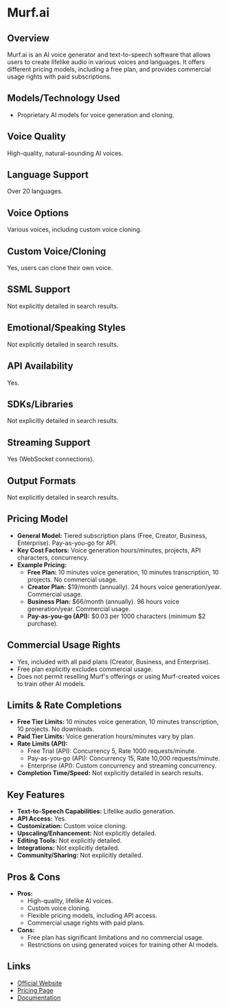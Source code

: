 # Murf.ai

## Overview
Murf.ai is an AI voice generator and text-to-speech software that allows users to create lifelike audio in various voices and languages. It offers different pricing models, including a free plan, and provides commercial usage rights with paid subscriptions.

## Models/Technology Used
*   Proprietary AI models for voice generation and cloning.

## Voice Quality
High-quality, natural-sounding AI voices.

## Language Support
Over 20 languages.

## Voice Options
Various voices, including custom voice cloning.

## Custom Voice/Cloning
Yes, users can clone their own voice.

## SSML Support
Not explicitly detailed in search results.

## Emotional/Speaking Styles
Not explicitly detailed in search results.

## API Availability
Yes.

## SDKs/Libraries
Not explicitly detailed in search results.

## Streaming Support
Yes (WebSocket connections).

## Output Formats
Not explicitly detailed in search results.

## Pricing Model
*   **General Model:** Tiered subscription plans (Free, Creator, Business, Enterprise). Pay-as-you-go for API.
*   **Key Cost Factors:** Voice generation hours/minutes, projects, API characters, concurrency.
*   **Example Pricing:**
    *   **Free Plan:** 10 minutes voice generation, 10 minutes transcription, 10 projects. No commercial usage.
    *   **Creator Plan:** $19/month (annually). 24 hours voice generation/year. Commercial usage.
    *   **Business Plan:** $66/month (annually). 96 hours voice generation/year. Commercial usage.
    *   **Pay-as-you-go (API):** $0.03 per 1000 characters (minimum $2 purchase).

## Commercial Usage Rights
*   Yes, included with all paid plans (Creator, Business, and Enterprise).
*   Free plan explicitly excludes commercial usage.
*   Does not permit reselling Murf's offerings or using Murf-created voices to train other AI models.

## Limits & Rate Completions
*   **Free Tier Limits:** 10 minutes voice generation, 10 minutes transcription, 10 projects. No downloads.
*   **Paid Tier Limits:** Voice generation hours/minutes vary by plan.
*   **Rate Limits (API):**
    *   Free Trial (API): Concurrency 5, Rate 1000 requests/minute.
    *   Pay-as-you-go (API): Concurrency 15, Rate 10,000 requests/minute.
    *   Enterprise (API): Custom concurrency and streaming concurrency.
*   **Completion Time/Speed:** Not explicitly detailed in search results.

## Key Features
*   **Text-to-Speech Capabilities:** Lifelike audio generation.
*   **API Access:** Yes.
*   **Customization:** Custom voice cloning.
*   **Upscaling/Enhancement:** Not explicitly detailed.
*   **Editing Tools:** Not explicitly detailed.
*   **Integrations:** Not explicitly detailed.
*   **Community/Sharing:** Not explicitly detailed.

## Pros & Cons
*   **Pros:**
    *   High-quality, lifelike AI voices.
    *   Custom voice cloning.
    *   Flexible pricing models, including API access.
    *   Commercial usage rights with paid plans.
*   **Cons:**
    *   Free plan has significant limitations and no commercial usage.
    *   Restrictions on using generated voices for training other AI models.

## Links
*   [Official Website](https://murf.ai/)
*   [Pricing Page](https://murf.ai/pricing/)
*   [Documentation](https://murf.ai/api-docs/)